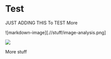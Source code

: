 # Test


JUST ADDING THIS To TEST More




![markdown-image][.//stuff/image-analysis.png]

<img src=".stuff/image-analysis.jpg">

More stuff

